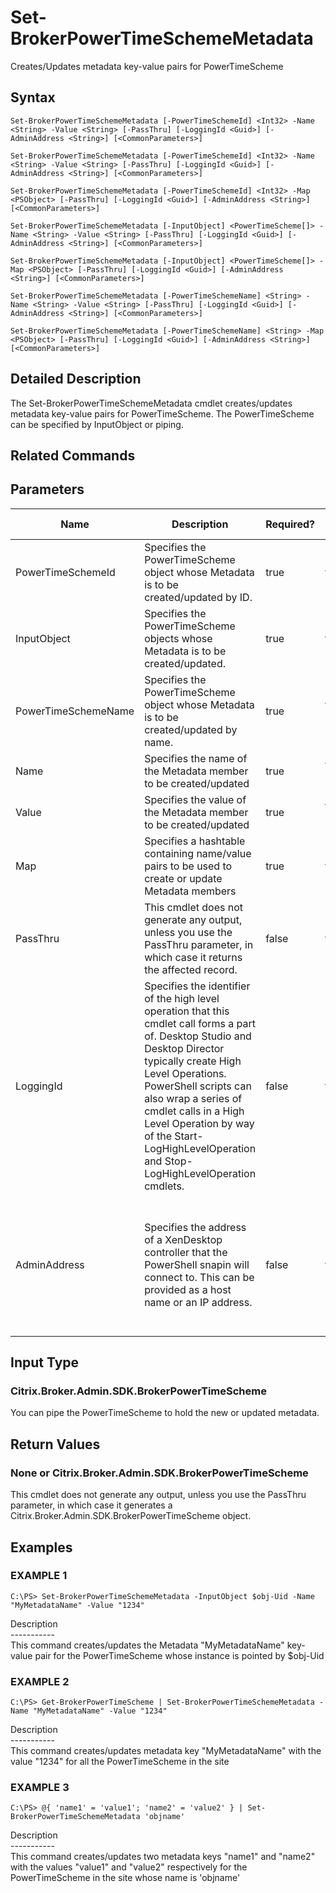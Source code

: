 ﻿# Set-BrokerPowerTimeSchemeMetadata

   Creates/Updates metadata key-value pairs for PowerTimeScheme

## Syntax
```
Set-BrokerPowerTimeSchemeMetadata [-PowerTimeSchemeId] <Int32> -Name <String> -Value <String> [-PassThru] [-LoggingId <Guid>] [-AdminAddress <String>] [<CommonParameters>]

Set-BrokerPowerTimeSchemeMetadata [-PowerTimeSchemeId] <Int32> -Name <String> -Value <String> [-PassThru] [-LoggingId <Guid>] [-AdminAddress <String>] [<CommonParameters>]

Set-BrokerPowerTimeSchemeMetadata [-PowerTimeSchemeId] <Int32> -Map <PSObject> [-PassThru] [-LoggingId <Guid>] [-AdminAddress <String>] [<CommonParameters>]

Set-BrokerPowerTimeSchemeMetadata [-InputObject] <PowerTimeScheme[]> -Name <String> -Value <String> [-PassThru] [-LoggingId <Guid>] [-AdminAddress <String>] [<CommonParameters>]

Set-BrokerPowerTimeSchemeMetadata [-InputObject] <PowerTimeScheme[]> -Map <PSObject> [-PassThru] [-LoggingId <Guid>] [-AdminAddress <String>] [<CommonParameters>]

Set-BrokerPowerTimeSchemeMetadata [-PowerTimeSchemeName] <String> -Name <String> -Value <String> [-PassThru] [-LoggingId <Guid>] [-AdminAddress <String>] [<CommonParameters>]

Set-BrokerPowerTimeSchemeMetadata [-PowerTimeSchemeName] <String> -Map <PSObject> [-PassThru] [-LoggingId <Guid>] [-AdminAddress <String>] [<CommonParameters>]
```

## Detailed Description
   The Set-BrokerPowerTimeSchemeMetadata cmdlet creates/updates metadata key-value pairs for PowerTimeScheme. The PowerTimeScheme can be specified by InputObject or piping.

## Related Commands
## Parameters

| Name   | Description | Required? | Pipeline Input | Default Value |
| --- | --- | --- | --- | --- |
| PowerTimeSchemeId | Specifies the PowerTimeScheme object whose Metadata is to be created/updated by ID. | true | true (ByValue) |  |
| InputObject | Specifies the PowerTimeScheme objects whose Metadata is to be created/updated. | true | true (ByValue) |  |
| PowerTimeSchemeName | Specifies the PowerTimeScheme object whose Metadata is to be created/updated by name. | true | true (ByValue, ByPropertyName) |  |
| Name | Specifies the name of the Metadata member to be created/updated | true | true (ByPropertyName) |  |
| Value | Specifies the value of the Metadata member to be created/updated | true | true (ByPropertyName) |  |
| Map | Specifies a hashtable containing name/value pairs to be used to create or update Metadata members | true | true (ByValue) |  |
| PassThru | This cmdlet does not generate any output, unless you use the PassThru parameter, in which case it returns the affected record. | false | false | False |
| LoggingId | Specifies the identifier of the high level operation that this cmdlet call forms a part of. Desktop Studio and Desktop Director typically create High Level Operations. PowerShell scripts can also wrap a series of cmdlet calls in a High Level Operation by way of the Start-LogHighLevelOperation and Stop-LogHighLevelOperation cmdlets. | false | false |  |
| AdminAddress | Specifies the address of a XenDesktop controller that the PowerShell snapin will connect to. This can be provided as a host name or an IP address. | false | false | Localhost. Once a value is provided by any cmdlet, this value will become the default. |

## Input Type
### Citrix.Broker.Admin.SDK.BrokerPowerTimeScheme
   You can pipe the PowerTimeScheme to hold the new or updated metadata.
## Return Values
### None or Citrix.Broker.Admin.SDK.BrokerPowerTimeScheme
   This cmdlet does not generate any output, unless you use the PassThru parameter, in which case it generates a Citrix.Broker.Admin.SDK.BrokerPowerTimeScheme object.
## Examples

### EXAMPLE 1
```
C:\PS> Set-BrokerPowerTimeSchemeMetadata -InputObject $obj-Uid -Name "MyMetadataName" -Value "1234"
```
   Description<br>-----------<br>This command creates/updates the Metadata "MyMetadataName" key-value pair for the PowerTimeScheme whose instance is pointed by $obj-Uid
### EXAMPLE 2
```
C:\PS> Get-BrokerPowerTimeScheme | Set-BrokerPowerTimeSchemeMetadata -Name "MyMetadataName" -Value "1234"
```
   Description<br>-----------<br>This command creates/updates metadata key "MyMetadataName" with the value "1234" for all the PowerTimeScheme in the site
### EXAMPLE 3
```
C:\PS> @{ 'name1' = 'value1'; 'name2' = 'value2' } | Set-BrokerPowerTimeSchemeMetadata 'objname'
```
   Description<br>-----------<br>This command creates/updates two metadata keys "name1" and "name2" with the values "value1" and "value2" respectively for the PowerTimeScheme in the site whose name is 'objname'
